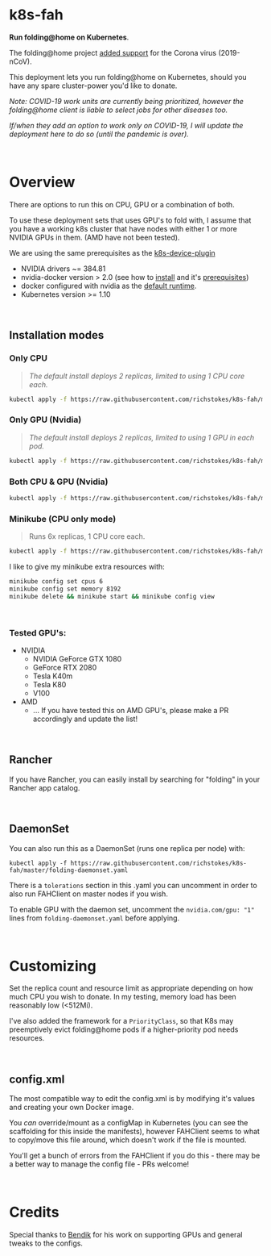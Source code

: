 # k8s-fah
**Run folding@home on Kubernetes**.

The folding@home project [added support](https://foldingathome.org/2020/02/27/foldinghome-takes-up-the-fight-against-covid-19-2019-ncov/) for the Corona virus (2019-nCoV). 


This deployment lets you run folding@home on Kubernetes, should you have any spare cluster-power you'd like to donate. 

_Note: COVID-19 work units are currently being prioritized, however the folding@home client is liable to select jobs for other diseases too._  

_If/when they add an option to work only on COVID-19, I will update the deployment here to do so (until the pandemic is over)._

&nbsp;

# Overview
There are options to run this on CPU, GPU or a combination of both.  

To use these deployment sets that uses GPU's to fold with,  I assume that you have a working k8s cluster that have nodes with either 1 or more NVIDIA GPUs in them. (AMD have not been tested). 

We are using the same prerequisites as the [k8s-device-plugin](https://github.com/NVIDIA/k8s-device-plugin)

* NVIDIA drivers ~= 384.81
* nvidia-docker version > 2.0 (see how to [install](https://github.com/NVIDIA/nvidia-docker) and it's [prerequisites](https://github.com/nvidia/nvidia-docker/wiki/Installation-\(version-2.0\)#prerequisites))
* docker configured with nvidia as the [default runtime](https://github.com/NVIDIA/nvidia-docker/wiki/Advanced-topics#default-runtime).
* Kubernetes version >= 1.10

&nbsp;

## Installation modes

### Only CPU
> *The default install deploys 2 replicas, limited to using 1 CPU core each.*
> 
```bash
kubectl apply -f https://raw.githubusercontent.com/richstokes/k8s-fah/master/folding-cpu.yaml
```

### Only GPU (Nvidia)
> *The default install deploys 2 replicas, limited to using 1 GPU in each pod.*
> 
```bash
kubectl apply -f https://raw.githubusercontent.com/richstokes/k8s-fah/master/folding-gpu.yaml
```

### Both CPU & GPU (Nvidia)
```bash
kubectl apply -f https://raw.githubusercontent.com/richstokes/k8s-fah/master/folding-gpu-cpu.yaml
```

### Minikube (CPU only mode)
> Runs 6x replicas, 1 CPU core each.
>
```bash
kubectl apply -f https://raw.githubusercontent.com/richstokes/k8s-fah/master/folding-minikube.yaml
```

I like to give my minikube extra resources with:
```bash
minikube config set cpus 6
minikube config set memory 8192
minikube delete && minikube start && minikube config view
```

&nbsp;

### Tested GPU's:
* NVIDIA 
  * NVIDIA GeForce GTX 1080
  * GeForce RTX 2080
  * Tesla K40m
  * Tesla K80
  * V100
* AMD
  * ... If you have tested this on AMD GPU's, please make a PR accordingly and update the list!

&nbsp;

## Rancher
If you have Rancher, you can easily install by searching for "folding" in your Rancher app catalog.

&nbsp;


## DaemonSet

You can also run this as a DaemonSet (runs one replica per node) with:  

```kubectl apply -f https://raw.githubusercontent.com/richstokes/k8s-fah/master/folding-daemonset.yaml```    

There is a `tolerations` section in this .yaml you can uncomment in order to also run FAHClient on master nodes if you wish.  

To enable GPU with the daemon set, uncomment the `nvidia.com/gpu: "1"` lines from `folding-daemonset.yaml` before applying.

&nbsp;


# Customizing

Set the replica count and resource limit as appropriate depending on how much CPU you wish to donate. In my testing, memory load has been reasonably low (<512Mi).  

I've also added the framework for a `PriorityClass`, so that K8s may preemptively evict folding@home pods if a higher-priority pod needs resources.


&nbsp;


## config.xml

The most compatible way to edit the config.xml is by modifying it's values and creating your own Docker image.  

You *can* override/mount as a configMap in Kubernetes (you can see the scaffolding for this inside the manifests), however FAHClient seems to what to copy/move this file around, which doesn't work if the file is mounted.  

You'll get a bunch of errors from the FAHClient if you do this - there may be a better way to manage the config file - PRs welcome!

&nbsp;


# Credits

Special thanks to [Bendik](https://github.com/skandix) for his work on supporting GPUs and general tweaks to the configs.
